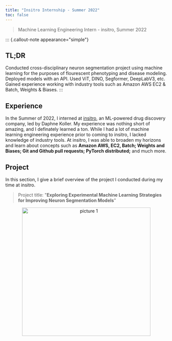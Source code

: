 ```yaml
---
title: "Insitro Internship - Summer 2022"
toc: false
---
```


> Machine Learning Engineering Intern - insitro, Summer 2022 

:::  {.callout-note appearance="simple"}

## TL;DR

 
Conducted cross-disciplinary neuron segmentation project using machine learning for the purposes of flourescent
phenotyping and disease modeling. Deployed models with an API. Used ViT, DINO, Segformer, DeepLabV3, etc.
Gained experience working with industry tools such as Amazon AWS EC2 & Batch, Weights & Biases.
:::

## Experience 

In the Summer of 2022, I interned at [insitro](https://insitro.com/team), an ML-powered drug discovery company, led by Daphne Koller. My experience was nothing short of amazing, and I definately learned a ton. While I had a lot of machine learning engineering experience prior to coming to insitro, I lacked knowledge of industry tools. At insitro, I was able to broaden my horizons and learn about concepts such as **Amazon AWS, EC2, Batch; Weights and Biases; Git and Github pull requests; PyTorch distributed;** and much more. 

## Project 

In this section, I give a brief overview of the project I conducted during my time at insitro. 

> Project title: "**Exploring Experimental Machine Learning Strategies for Improving Neuron Segmentation Models**"


<p align="center">
    <img alt="picture 1" src="https://cdn.jsdelivr.net/gh/minimatest/vscode-images/images/ca6a58358de19af1e7b1d54826caab607f7679f468120156d24045db16ea3e6b.png" width="400" />  
</p>
